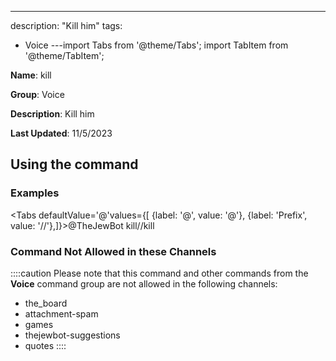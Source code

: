 ---
description: "Kill him"
tags:
  - Voice
---import Tabs from '@theme/Tabs';
import TabItem from '@theme/TabItem';

**Name**: kill

**Group**: Voice

**Description**: Kill him

**Last Updated**: 11/5/2023

## Using the command

### Examples
<Tabs defaultValue='@'values={[ {label: '@', value: '@'}, {label: 'Prefix', value: '//'},]}><TabItem value='@'>@TheJewBot kill</TabItem><TabItem value='//'>//kill</TabItem></Tabs>

### Command Not Allowed in these Channels
::::caution Please note that this command and other commands from the **Voice** command group are not allowed in the following channels:
- the_board
- attachment-spam
- games
- thejewbot-suggestions
- quotes
::::
